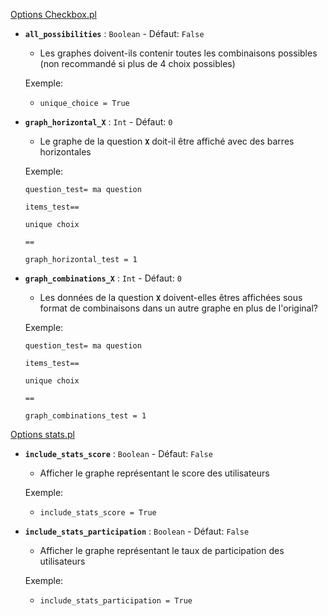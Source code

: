 [Options Checkbox.pl](https://pl-preprod.u-pem.fr/filebrowser/option?name=test_pl&path=Yggdrasil/AAAA/Antonin/modules/Statistics/activities/CheckboxSurvey.pl)

-  **`all_possibilities`** : `Boolean`   -   Défaut: `False`

    - Les graphes doivent-ils contenir toutes les combinaisons possibles (non recommandé si plus de 4 choix possibles)

    Exemple:

    - ```unique_choice = True```

- **`graph_horizontal_X`** : `Int`   -   Défaut: `0`

    - Le graphe de la question **`X`** doit-il être affiché avec des barres horizontales

    Exemple:

    `question_test= ma question`

    `items_test==`

    `unique choix`

    `==`

    `graph_horizontal_test = 1`

- **`graph_combinations_X`** : `Int`   -   Défaut: `0`

    - Les données de la question **`X`** doivent-elles êtres affichées sous format de combinaisons dans un autre graphe en plus de l'original?

    Exemple:

    `question_test= ma question`

    `items_test==`

    `unique choix`

    `==`

    `graph_combinations_test = 1`

[Options stats.pl](https://pl-preprod.u-pem.fr/filebrowser/option?name=test_pl&path=Yggdrasil/AAAA/Antonin/stats.pl)

-  **`include_stats_score`** : `Boolean`   -   Défaut: `False`

    - Afficher le graphe représentant le score des utilisateurs

    Exemple:

    - ```include_stats_score = True```

-  **`include_stats_participation`** : `Boolean`   -   Défaut: `False`

    - Afficher le graphe représentant le taux de participation des utilisateurs

    Exemple:

    - ```include_stats_participation = True```
